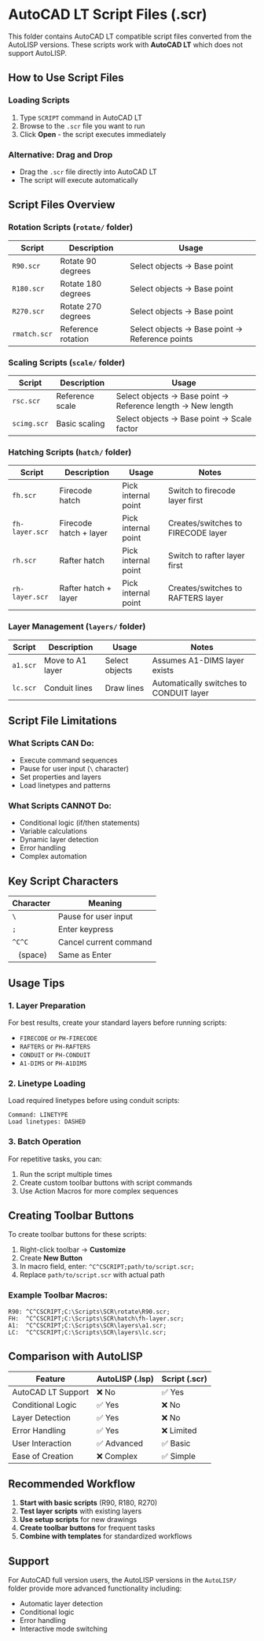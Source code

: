 # AutoCAD LT Script Files (.scr)

This folder contains AutoCAD LT compatible script files converted from the AutoLISP versions. These scripts work with **AutoCAD LT** which does not support AutoLISP.

## How to Use Script Files

### Loading Scripts
1. Type `SCRIPT` command in AutoCAD LT
2. Browse to the `.scr` file you want to run
3. Click **Open** - the script executes immediately

### Alternative: Drag and Drop
- Drag the `.scr` file directly into AutoCAD LT
- The script will execute automatically

## Script Files Overview

### Rotation Scripts (`rotate/` folder)

| Script | Description | Usage |
|--------|-------------|-------|
| `R90.scr` | Rotate 90 degrees | Select objects → Base point |
| `R180.scr` | Rotate 180 degrees | Select objects → Base point |
| `R270.scr` | Rotate 270 degrees | Select objects → Base point |
| `rmatch.scr` | Reference rotation | Select objects → Base point → Reference points |

### Scaling Scripts (`scale/` folder)

| Script | Description | Usage |
|--------|-------------|-------|
| `rsc.scr` | Reference scale | Select objects → Base point → Reference length → New length |
| `scimg.scr` | Basic scaling | Select objects → Base point → Scale factor |

### Hatching Scripts (`hatch/` folder)

| Script | Description | Usage | Notes |
|--------|-------------|-------|-------|
| `fh.scr` | Firecode hatch | Pick internal point | Switch to firecode layer first |
| `fh-layer.scr` | Firecode hatch + layer | Pick internal point | Creates/switches to FIRECODE layer |
| `rh.scr` | Rafter hatch | Pick internal point | Switch to rafter layer first |
| `rh-layer.scr` | Rafter hatch + layer | Pick internal point | Creates/switches to RAFTERS layer |

### Layer Management (`layers/` folder)

| Script | Description | Usage | Notes |
|--------|-------------|-------|-------|
| `a1.scr` | Move to A1 layer | Select objects | Assumes A1-DIMS layer exists |
| `lc.scr` | Conduit lines | Draw lines | Automatically switches to CONDUIT layer |

## Script File Limitations

### What Scripts CAN Do:
- Execute command sequences
- Pause for user input (`\` character)
- Set properties and layers
- Load linetypes and patterns

### What Scripts CANNOT Do:
- Conditional logic (if/then statements)
- Variable calculations
- Dynamic layer detection
- Error handling
- Complex automation

## Key Script Characters

| Character | Meaning |
|-----------|---------|
| `\` | Pause for user input |
| `;` | Enter keypress |
| `^C^C` | Cancel current command |
| ` ` (space) | Same as Enter |

## Usage Tips

### 1. Layer Preparation
For best results, create your standard layers before running scripts:
- `FIRECODE` or `PH-FIRECODE`
- `RAFTERS` or `PH-RAFTERS`
- `CONDUIT` or `PH-CONDUIT`
- `A1-DIMS` or `PH-A1DIMS`

### 2. Linetype Loading
Load required linetypes before using conduit scripts:
```
Command: LINETYPE
Load linetypes: DASHED
```

### 3. Batch Operation
For repetitive tasks, you can:
1. Run the script multiple times
2. Create custom toolbar buttons with script commands
3. Use Action Macros for more complex sequences

## Creating Toolbar Buttons

To create toolbar buttons for these scripts:

1. Right-click toolbar → **Customize**
2. Create **New Button**
3. In macro field, enter: `^C^CSCRIPT;path/to/script.scr;`
4. Replace `path/to/script.scr` with actual path

### Example Toolbar Macros:
```
R90: ^C^CSCRIPT;C:\Scripts\SCR\rotate\R90.scr;
FH:  ^C^CSCRIPT;C:\Scripts\SCR\hatch\fh-layer.scr;
A1:  ^C^CSCRIPT;C:\Scripts\SCR\layers\a1.scr;
LC:  ^C^CSCRIPT;C:\Scripts\SCR\layers\lc.scr;
```

## Comparison with AutoLISP

| Feature | AutoLISP (.lsp) | Script (.scr) |
|---------|-----------------|---------------|
| AutoCAD LT Support | ❌ No | ✅ Yes |
| Conditional Logic | ✅ Yes | ❌ No |
| Layer Detection | ✅ Yes | ❌ No |
| Error Handling | ✅ Yes | ❌ Limited |
| User Interaction | ✅ Advanced | ✅ Basic |
| Ease of Creation | ❌ Complex | ✅ Simple |

## Recommended Workflow

1. **Start with basic scripts** (R90, R180, R270)
2. **Test layer scripts** with existing layers
3. **Use setup scripts** for new drawings
4. **Create toolbar buttons** for frequent tasks
5. **Combine with templates** for standardized workflows

## Support

For AutoCAD full version users, the AutoLISP versions in the `AutoLISP/` folder provide more advanced functionality including:
- Automatic layer detection
- Conditional logic
- Error handling
- Interactive mode switching 